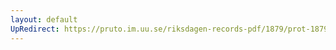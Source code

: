 ```yaml
---
layout: default
UpRedirect: https://pruto.im.uu.se/riksdagen-records-pdf/1879/prot-1879--ak--020.pdf
---
```

